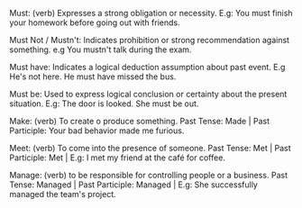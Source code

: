Must: (verb) Expresses a strong obligation or necessity. E.g: You must finish your homework before going out with friends. 

Must Not / Mustn't: Indicates prohibition or strong recommendation against something. e.g You mustn't talk during the exam. 

Must have: Indicates a logical deduction assumption about past event. E.g He's not here. He must have missed the bus.

Must be: Used to express logical conclusion or certainty about the present situation. E.g: The door is looked. She must be out. 

Make: (verb) To create o produce something. Past Tense: Made | Past Participle: Your bad behavior made me furious.

Meet: (verb) To come into the presence of someone. Past Tense: Met | Past Participle: Met | E.g: I met my friend at the café for coffee.

Manage: (verb) to be responsible for controlling people or a business. Past Tense: Managed | Past Participle: Managed | E.g: She successfully managed the team's project. 

